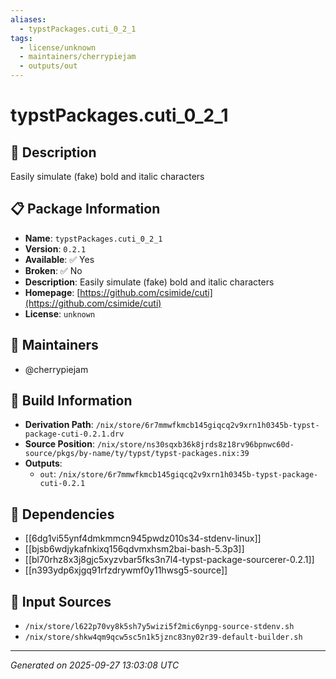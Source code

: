 ```yaml
---
aliases:
  - typstPackages.cuti_0_2_1
tags:
  - license/unknown
  - maintainers/cherrypiejam
  - outputs/out
---
```


# typstPackages.cuti_0_2_1

## 📝 Description

Easily simulate (fake) bold and italic characters

## 📋 Package Information

- **Name**: `typstPackages.cuti_0_2_1`
- **Version**: `0.2.1`
- **Available**: ✅ Yes
- **Broken**: ✅ No
- **Description**: Easily simulate (fake) bold and italic characters
- **Homepage**: [https://github.com/csimide/cuti](https://github.com/csimide/cuti)
- **License**: `unknown`
## 👥 Maintainers

- @cherrypiejam


## 🔧 Build Information

- **Derivation Path**: `/nix/store/6r7mmwfkmcb145giqcq2v9xrn1h0345b-typst-package-cuti-0.2.1.drv`
- **Source Position**: `/nix/store/ns30sqxb36k8jrds8z18rv96bpnwc60d-source/pkgs/by-name/ty/typst/typst-packages.nix:39`
- **Outputs**:
  - `out`:  `/nix/store/6r7mmwfkmcb145giqcq2v9xrn1h0345b-typst-package-cuti-0.2.1`

## 🔗 Dependencies

- [[6dg1vi55ynf4dmkmmcn945pwdz010s34-stdenv-linux]]
- [[bjsb6wdjykafnkixq156qdvmxhsm2bai-bash-5.3p3]]
- [[bl70rhz8x3j8gjc5xyzvbar5fks3n7l4-typst-package-sourcerer-0.2.1]]
- [[n393ydp6xjgq91rfzdrywmf0y11hwsg5-source]]

## 📁 Input Sources

- `/nix/store/l622p70vy8k5sh7y5wizi5f2mic6ynpg-source-stdenv.sh`
- `/nix/store/shkw4qm9qcw5sc5n1k5jznc83ny02r39-default-builder.sh`

---
*Generated on 2025-09-27 13:03:08 UTC*
